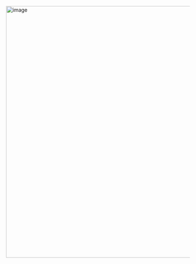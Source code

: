<img width="706" height="688" alt="image" src="https://github.com/user-attachments/assets/4d504195-be4d-4813-a984-dad69b8ad198" />
